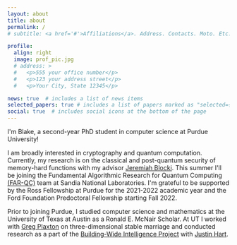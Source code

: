 ```yaml
---
layout: about
title: about
permalink: /
# subtitle: <a href='#'>Affiliations</a>. Address. Contacts. Moto. Etc.

profile:
  align: right
  image: prof_pic.jpg
  # address: >
  #   <p>555 your office number</p>
  #   <p>123 your address street</p>
  #   <p>Your City, State 12345</p>

news: true  # includes a list of news items
selected_papers: true # includes a list of papers marked as "selected={true}"
social: true  # includes social icons at the bottom of the page
---
```



  
I'm Blake, a second-year PhD student in computer science at Purdue University!

I am broadly interested in cryptography and quantum computation. Currently, my research is on the classical and post-quantum security of memory-hard functions with my advisor [Jeremiah Blocki](https://www.cs.purdue.edu/homes/jblocki/). This summer I'll be joining the Fundamental Algorithmic Research for Quantum Computing <a target="_blank" href="https://www.sandia.gov/quantum/quantum-information-sciences/projects/fundamental-algorithmic-research-for-quantum-computing/">(FAR-QC)</a> team at Sandia National Laboratories. I'm grateful to be supported by the Ross Fellowship at Purdue for the 2021-2022 academic year and the Ford Foundation Predoctoral Fellowship starting Fall 2022.

Prior to joining Purdue, I studied computer science and mathematics at the University of Texas at Austin as a Ronald E. McNair Scholar. At UT I worked with <a target="_blank" href="https://www.cs.utexas.edu/users/plaxton/index.html">Greg Plaxton</a> on three-dimensional stable marriage and conducted research as a part of the <a target="_blank" href="https://www.cs.utexas.edu/~larg/bwi_web/">Building-Wide Intelligence Project</a> with <a target="_blank" href="http://justinhart.net/">Justin Hart</a>.
